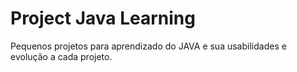 # Project Java Learning

Pequenos projetos para aprendizado do JAVA e sua usabilidades e evolução a cada projeto.


